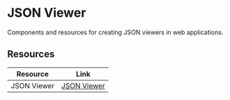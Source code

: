 # JSON Viewer

Components and resources for creating JSON viewers in web applications.

## Resources

| Resource | Link |
|---|---|
| JSON Viewer | [JSON Viewer](http://jsonmaker.com/) | 